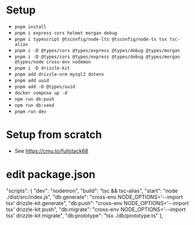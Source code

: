 # Setup

- `pnpm install`
- `pnpm i express cors helmet morgan debug`
- `pnpm i typescript @tsconfig/node-lts @tsconfig/node-ts tsx tsc-alias`
- `pnpm i -D @types/cors @types/express @types/debug @types/morgan`
- `pnpm i -D @types/cors @types/express @types/debug @types/morgan @types/node cross-env nodemon`
- `pnpm i -D drizzle-kit`
- `pnpm add drizzle-orm mysql2 dotenv`
- `pnpm add uuid`
- `pnpm add -D @types/uuid`
- `docker compose up -d`
- `npm run db:push`
- `npm run db:seed`
- `pnpm run dev`


# Setup from scratch

- See https://cmu.to/fullstack68

# edit package.json

"scripts": {
    "dev": "nodemon",
    "build": "tsc && tsc-alias",
    "start": "node ./dist/src/index.js",
    "db:generate": "cross-env NODE_OPTIONS='--import tsx' drizzle-kit generate",
    "db:push": "cross-env NODE_OPTIONS='--import tsx' drizzle-kit push",
    "db:migrate": "cross-env NODE_OPTIONS='--import tsx' drizzle-kit migrate",
    "db:prototype": "tsx ./db/prototype.ts"
  },